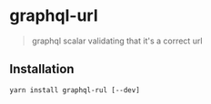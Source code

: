 # graphql-url

> graphql scalar validating that it's a correct url

## Installation

```shell
yarn install graphql-rul [--dev]
```